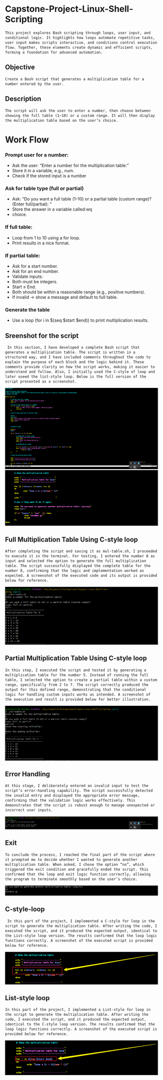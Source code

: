 # Capstone-Project-Linux-Shell-Scripting
```
This project explores Bash scripting through loops, user input, and conditional logic. It highlights how loops automate repetitive tasks, user input makes scripts interactive, and conditions control execution flow. Together, these elements create dynamic and efficient scripts, forming a foundation for advanced automation.
```
## Objective
```
Create a Bash script that generates a multiplication table for a number entered by the user.
```
## Description
```
The script will ask the user to enter a number, then choose between showing the full table (1–10) or a custom range. It will then display the multiplication table based on the user’s choice.
```
# Work Flow

### Prompt user for a number: 
- Ask the user: “Enter a number for the multiplication table:”
- Store it in a variable, e.g., num.
- Check if the stored input is a number

### Ask for table type (full or partial)
- Ask: “Do you want a full table (1–10) or a partial table (custom range)? (Enter full/partial): ”
- Store the answer in a variable called:wq
-  choice.

### If full table:
- Loop from 1 to 10 using a for loop.
- Print results in a nice format.

### If partial table:
- Ask for a start number.
- Ask for an end number.
- Validate inputs:
- Both must be integers.
- Start ≤ End.
- Both should be within a reasonable range (e.g., positive numbers).
- If invalid → show a message and default to full table.

### Generate the table
- Use a loop (for i in $(seq $start $end)) to print multiplication results.

## Sreenshot for the script
```
 In this section, I have developed a complete Bash script that generates a multiplication table. The script is written in a structured way, and I have included comments throughout the code to explain the purpose of each block and the logic behind it. These comments provide clarity on how the script works, making it easier to understand and follow. Also, I initially used the C-style of loop and later useed the list-style loop. Below is the full version of the script presented as a screenshot.
```
![](./img/01.code1.png)
![](./img/01.code2.png)

## Full Multiplication Table Using C-style loop
```
After completing the script and saving it as mul-table.sh, I proceeded to execute it in the terminal. For testing, I entered the number 8 as input and selected the option to generate the full multiplication table. The script successfully displayed the complete table for the number 8, confirming that the logic and implementation worked as expected. A screenshot of the executed code and its output is provided below for reference.
```
![](./img/1.f-mul-table.png)

## Partial Multiplication Table Using C-style loop
```
In this step, I executed the script and tested it by generating a multiplication table for the number 5. Instead of running the full table, I selected the option to create a partial table within a custom range, specifically from 2 to 7. The script correctly produced the output for this defined range, demonstrating that the conditional logic for handling custom inputs works as intended. A screenshot of the execution and result is provided below for better illustration.
```
![](./img/2.p-mul-table.png)

## Error Handling
```
At this stage, I deliberately entered an invalid input to test the script’s error-handling capability. The script successfully detected the invalid entry and displayed the appropriate error message, confirming that the validation logic works effectively. This demonstrates that the script is robust enough to manage unexpected or incorrect user inputs. 
```
![](./img/00.error-handling.png)

## Exit
```
To conclude the process, I reached the final part of the script where it prompted me to decide whether I wanted to generate another multiplication table. When asked, I chose the option “no”, which triggered the exit condition and gracefully ended the script. This confirmed that the loop and exit logic function correctly, allowing the program to terminate smoothly based on the user’s choice.
```
![](./img/3.goodbye.png)

## C-style-loop
```
 In this part of the project, I implemented a C-style for loop in the script to generate the multiplication table. After writing the code, I executed the script, and it produced the expected output, identical to the List-style loop version. The results confirmed that the loop logic functions correctly. A screenshot of the executed script is provided below for reference.
```
![](./img/5.C-style-loop.png) 

## List-style loop
```
In this part of the project, I implemented a List-style for loop in the script to generate the multiplication table. After writing the code, I executed the script, and it produced the expected output, identical to the C-style loop version. The results confirmed that the loop logic functions correctly. A screenshot of the executed script is provided below for reference.
```
![](./img/4.List-style-loop.png)
